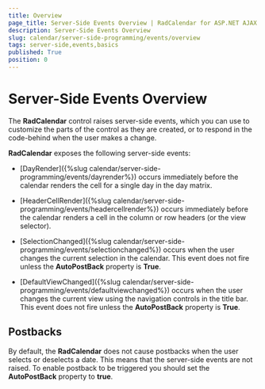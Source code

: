 ```yaml
---
title: Overview
page_title: Server-Side Events Overview | RadCalendar for ASP.NET AJAX Documentation
description: Server-Side Events Overview
slug: calendar/server-side-programming/events/overview
tags: server-side,events,basics
published: True
position: 0
---
```


# Server-Side Events Overview



The **RadCalendar** control raises server-side events, which you can use to customize the parts of the control as they are created, or to respond in the code-behind when the user makes a change.

**RadCalendar** exposes the following server-side events:

* [DayRender]({%slug calendar/server-side-programming/events/dayrender%}) occurs immediately before the calendar renders the cell for a single day in the day matrix.

* [HeaderCellRender]({%slug calendar/server-side-programming/events/headercellrender%}) occurs immediately before the calendar renders a cell in the column or row headers (or the view selector).

* [SelectionChanged]({%slug calendar/server-side-programming/events/selectionchanged%}) occurs when the user changes the current selection in the calendar. This event does not fire unless the **AutoPostBack** property is **True**.

* [DefaultViewChanged]({%slug calendar/server-side-programming/events/defaultviewchanged%}) occurs when the user changes the current view using the navigation controls in the title bar. This event does not fire unless the **AutoPostBack** property is **True**.



## Postbacks

By default, the **RadCalendar** does not cause postbacks when the user selects or deselects a date. This means that the server-side events are not raised. To enable postback to be triggered you should set the **AutoPostBack** property to **true**.


